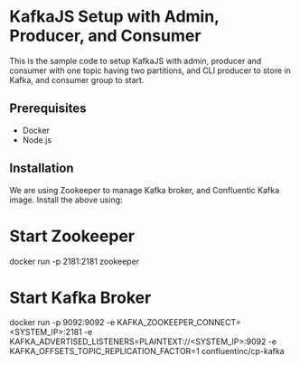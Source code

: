 # KafkaJS Setup with Admin, Producer, and Consumer

This is the sample code to setup KafkaJS with admin, producer and consumer with one topic having two partitions, and CLI producer to store in Kafka, and consumer group to start.

## Prerequisites
- Docker
- Node.js

## Installation

We are using Zookeeper to manage Kafka broker, and Confluentic Kafka image. Install the above using:

# Start Zookeeper
docker run -p 2181:2181 zookeeper

# Start Kafka Broker
docker run -p 9092:9092 -e KAFKA_ZOOKEEPER_CONNECT=<SYSTEM_IP>:2181 -e KAFKA_ADVERTISED_LISTENERS=PLAINTEXT://<SYSTEM_IP>:9092 -e KAFKA_OFFSETS_TOPIC_REPLICATION_FACTOR=1 confluentinc/cp-kafka
